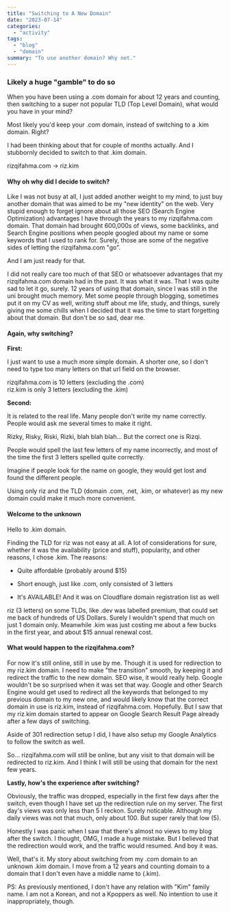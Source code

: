 ```yaml
---
title: "Switching to A New Domain"
date: "2023-07-14"
categories: 
  - "activity"
tags: 
  - "blog"
  - "domain"
summary: "To use another domain? Why not."
---
```


### Likely a huge "gamble" to do so

When you have been using a .com domain for about 12 years and counting, then switching to a super not popular TLD (Top Level Domain), what would you have in your mind?

Most likely you'd keep your .com domain, instead of switching to a .kim domain. Right?

I had been thinking about that for couple of months actually. And I stubbornly decided to switch to that .kim domain.

rizqifahma.com -> riz.kim

#### Why oh why did I decide to switch?

Like I was not busy at all, I just added another weight to my mind, to just buy another domain that was aimed to be my "new identity" on the web. Very stupid enough to forget ignore about all those SEO (Search Engine Optimization) advantages I have through the years to my rizqifahma.com domain. That domain had brought 600,000s of views, some backlinks, and Search Engine positions when people googled about my name or some keywords that I used to rank for. Surely, those are some of the negative sides of letting the rizqifahma.com "go".

And I am just ready for that.

I did not really care too much of that SEO or whatsoever advantages that my rizqifahma.com domain had in the past. It was what it was. That I was quite sad to let it go, surely. 12 years of using that domain, since I was still in the uni brought much memory. Met some people through blogging, sometimes put it on my CV as well, writing stuff about me life, study, and things, surely giving me some chills when I decided that it was the time to start forgetting about that domain. But don't be so sad, dear me.

#### Again, why switching?

**First:**

I just want to use a much more simple domain. A shorter one, so I don't need to type too many letters on that url field on the browser.

rizqifahma.com is 10 letters (excluding the .com)  
riz.kim is only 3 letters (excluding the .kim)

**Second:**

It is related to the real life. Many people don't write my name correctly. People would ask me several times to make it right.

Rizky, Risky, Riski, Rizki, blah blah blah... But the correct one is Rizqi.

People would spell the last few letters of my name incorrectly, and most of the time the first 3 letters spelled quite correctly.

Imagine if people look for the name on google, they would get lost and found the different people.

Using only riz and the TLD (domain .com, .net, .kim, or whatever) as my new domain could make it much more convenient.

#### Welcome to the unknown

Hello to .kim domain.

Finding the TLD for riz was not easy at all. A lot of considerations for sure, whether it was the availability (price and stuff), popularity, and other reasons, I chose .kim. The reasons:

- Quite affordable (probably around $15)

- Short enough, just like .com, only consisted of 3 letters

- It's AVAILABLE! And it was on Cloudflare domain registration list as well

riz (3 letters) on some TLDs, like .dev was labelled premium, that could set me back of hundreds of US Dollars. Surely I wouldn't spend that much on just 1 domain only. Meanwhile .kim was just costing me about a few bucks in the first year, and about $15 annual renewal cost.

#### What would happen to the rizqifahma.com?

For now it's still online, still in use by me. Though it is used for redirection to my riz.kim domain. I need to make "the transition" smooth, by keeping it and redirect the traffic to the new domain. SEO wise, it would really help. Google wouldn't be so surprised when it was set that way. Google and other Search Engine would get used to redirect all the keywords that belonged to my previous domain to my new one, and would likely know that the correct domain in use is riz.kim, instead of rizqifahma.com. Hopefully. But I saw that my riz.kim domain started to appear on Google Search Result Page already after a few days of switching.

Aside of 301 redirection setup I did, I have also setup my Google Analytics to follow the switch as well.

So... rizqifahma.com will still be online, but any visit to that domain will be redirected to riz.kim. And I think I will still be using that domain for the next few years.

**Lastly, how's the experience after switching?**

Obviously, the traffic was dropped, especially in the first few days after the switch, even though I have set up the redirection rule on my server. The first day's views was only less than 5 I reckon. Surely noticable. Although my daily views was not that much, only about 100. But super rarely that low (5).

Honestly I was panic when I saw that there's almost no views to my blog after the switch. I thought, OMG, I made a huge mistake. But I believed that the redirection would work, and the traffic would resumed. And boy it was.

Well, that's it. My story about switching from my .com domain to an unknown .kim domain. I move from a 12 years and counting domain to a domain that I don't even have a middle name to (.kim).

PS: As previously mentioned, I don't have any relation with "Kim" family name. I am not a Korean, and not a Kpoppers as well. No intention to use it inappropriately, though.
